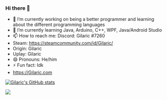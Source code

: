 ### Hi there 👋

- 🔭 I’m currently working on being a better programmer and learning about the different programming languages
- 🌱 I’m currently learning Java, Arduino, C++, WPF, Java/Android Studio
- 📫 How to reach me: Discord: Gilaric #7260 
- Steam: https://steamcommunity.com/id/Gilaric/ 
- Origin: Gilaric
- Uplay: Gilaric
- 😄 Pronouns: He/him
- ⚡ Fun fact: Idk
- https://Gilaric.com

[![Gilaric's GitHub stats](https://github-readme-stats.vercel.app/api?username=gilaric)](https://github.com/anuraghazra/github-readme-stats)

![](https://komarev.com/ghpvc/?username=gilaric)
